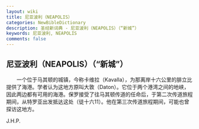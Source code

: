```yaml
---
layout: wiki
title: 尼亚波利（NEAPOLIS）
categories: NewBibleDictionary
description: 圣经新词典 - 尼亚波利（NEAPOLIS）（“新城”）
keywords: 尼亚波利, NEAPOLIS
comments: false
---
```


## 尼亚波利（NEAPOLIS）（“新城”）

　　一个位于马其顿的城镇，今称卡维拉（Kavalla），为那离岸十六公里的腓立比提供了海港。学者认为这地方原叫大敦（Daton）。它位于两个港湾之间的地峡，因此两边都有可用的海港。保罗接受了往马其顿传道的任命后，于第二次传道旅程期间，从特罗亚出发抵达这处（徒十六11）。他在第三次传道旅程期间，可能也曾探访这地方。

J.H.P.








